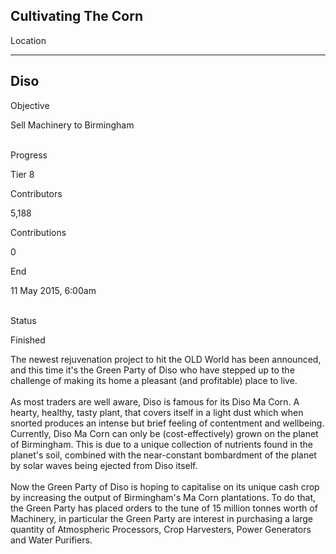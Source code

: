 ## Cultivating The Corn

Location

  ------
  Diso
  ------

Objective

Sell Machinery to Birmingham

\
Progress

Tier 8

Contributors

5,188

Contributions

0

End

11 May 2015, 6:00am

\
Status

Finished

The newest rejuvenation project to hit the OLD World has been announced,
and this time it\'s the Green Party of Diso who have stepped up to the
challenge of making its home a pleasant (and profitable) place to live.\
\
As most traders are well aware, Diso is famous for its Diso Ma Corn. A
hearty, healthy, tasty plant, that covers itself in a light dust which
when snorted produces an intense but brief feeling of contentment and
wellbeing. Currently, Diso Ma Corn can only be (cost-effectively) grown
on the planet of Birmingham. This is due to a unique collection of
nutrients found in the planet\'s soil, combined with the near-constant
bombardment of the planet by solar waves being ejected from Diso
itself.\
\
Now the Green Party of Diso is hoping to capitalise on its unique cash
crop by increasing the output of Birmingham\'s Ma Corn plantations. To
do that, the Green Party has placed orders to the tune of 15 million
tonnes worth of Machinery, in particular the Green Party are interest in
purchasing a large quantity of Atmospheric Processors, Crop Harvesters,
Power Generators and Water Purifiers.
